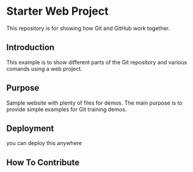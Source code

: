 # Starter Web Project

This repository is for showing how Git and GitHub work together.

## Introduction
This example is to show different parts of the Git repository and various comands using a web project.

## Purpose

Sample website with plenty of files for demos. The main purpose is to provide simple examples for Git training demos.

## Deployment

you can deploy this anywhere

## How To Contribute


